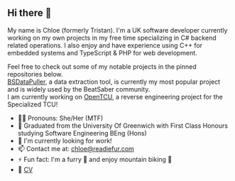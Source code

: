 ## Hi there 👋
My name is Chloe (formerly Tristan). I'm a UK software developer currently working on my own projects in my free time specializing in C# backend related operations. I also enjoy and have experience using C++ for embedded systems and TypeScript & PHP for web development.  

Feel free to check out some of my notable projects in the pinned repositories below.  
[BSDataPuller](https://github.com/ReadieFur/BSDataPuller), a data extraction tool, is currently my most popular project and is widely used by the BeatSaber community.  
I am currently working on [OpenTCU](https://github.com/ReadieFur/OpenTCU), a reverse engineering project for the Specialized TCU!

- 🏳️‍⚧️ Pronouns: She/Her (MTF)
- 🏫 Graduated from the University Of Greenwich with First Class Honours studying Software Engineering BEng (Hons)
- 💼 I'm currently looking for work!
- 📫 Contact me at: [chloe@readiefur.com](mailto:chloe@readiefur.com)
- ⚡ Fun fact: I'm a furry 🦌 and enjoy mountain biking 🚵
- 📝 [CV](https://nextcloud.readiefur.com/index.php/s/ReadCV)
